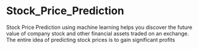 # Stock_Price_Prediction
Stock Price Prediction using machine learning helps you discover the future value of company stock and other financial assets traded on an exchange. The entire idea of predicting stock prices is to gain significant profits
